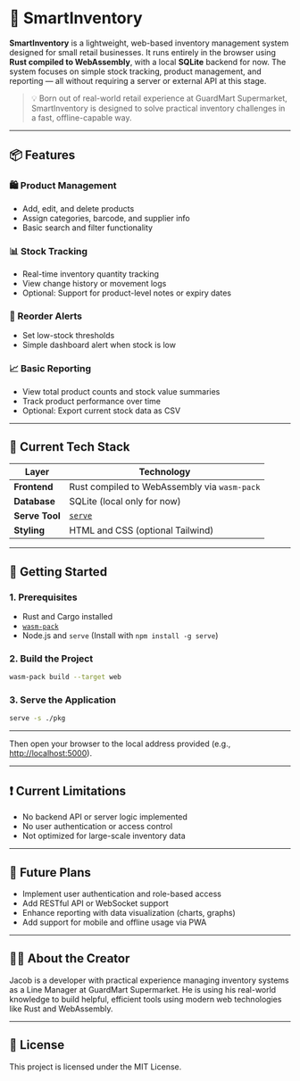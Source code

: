 # 🧾 SmartInventory

**SmartInventory** is a lightweight, web-based inventory management system designed for small retail businesses. It runs entirely in the browser using **Rust compiled to WebAssembly**, with a local **SQLite** backend for now. The system focuses on simple stock tracking, product management, and reporting — all without requiring a server or external API at this stage.

> 💡 Born out of real-world retail experience at GuardMart Supermarket, SmartInventory is designed to solve practical inventory challenges in a fast, offline-capable way.

---

## 📦 Features

### 🛍️ Product Management

- Add, edit, and delete products
- Assign categories, barcode, and supplier info
- Basic search and filter functionality

### 📊 Stock Tracking

- Real-time inventory quantity tracking
- View change history or movement logs
- Optional: Support for product-level notes or expiry dates

### 🔔 Reorder Alerts

- Set low-stock thresholds
- Simple dashboard alert when stock is low

### 📈 Basic Reporting

- View total product counts and stock value summaries
- Track product performance over time
- Optional: Export current stock data as CSV

---

## 🧪 Current Tech Stack

| Layer        | Technology                                     |
|--------------|------------------------------------------------|
| **Frontend** | Rust compiled to WebAssembly via `wasm-pack`   |
| **Database** | SQLite (local only for now)                    |
| **Serve Tool** | [`serve`](https://www.npmjs.com/package/serve) |
| **Styling**  | HTML and CSS (optional Tailwind)               |

---

## 🚀 Getting Started

### 1. Prerequisites

- Rust and Cargo installed
- [`wasm-pack`](https://rustwasm.github.io/wasm-pack/)
- Node.js and `serve` (Install with `npm install -g serve`)

### 2. Build the Project

```bash
wasm-pack build --target web
```

### 3. Serve the Application

```bash
serve -s ./pkg
```

---

Then open your browser to the local address provided (e.g., <http://localhost:5000>).

---

## ❗ Current Limitations

- No backend API or server logic implemented
- No user authentication or access control
- Not optimized for large-scale inventory data

---

## 🧭 Future Plans

- Implement user authentication and role-based access
- Add RESTful API or WebSocket support
- Enhance reporting with data visualization (charts, graphs)
- Add support for mobile and offline usage via PWA

---

## 👨‍💼 About the Creator

Jacob is a developer with practical experience managing inventory systems as a Line Manager at GuardMart Supermarket. He is using his real-world knowledge to build helpful, efficient tools using modern web technologies like Rust and WebAssembly.

---

## 📄 License

This project is licensed under the MIT License.
